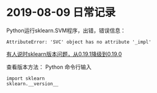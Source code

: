 # 2019-08-09 日常记录
Python运行sklearn.SVM程序，出错，错误信息：
```
AttributeError: 'SVC' object has no attribute '_impl'
```
[有人说时sklearn版本问题，从0.19.1降级到0.19.0](https://github.com/RasaHQ/rasa/issues/1463)


查看版本方法：
Python 命令行输入
```
import sklearn
sklearn.__version__
```
